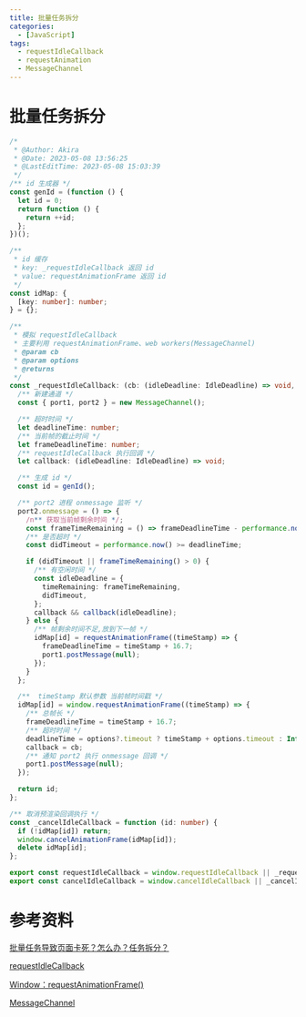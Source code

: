 ```yaml
---
title: 批量任务拆分
categories:
  - [JavaScript]
tags: 
  - requestIdleCallback
  - requestAnimation
  - MessageChannel
---
```


# 批量任务拆分

```ts
/*
 * @Author: Akira
 * @Date: 2023-05-08 13:56:25
 * @LastEditTime: 2023-05-08 15:03:39
 */
/** id 生成器 */
const genId = (function () {
  let id = 0;
  return function () {
    return ++id;
  };
})();

/**
 * id 缓存
 * key: _requestIdleCallback 返回 id
 * value: requestAnimationFrame 返回 id
 */
const idMap: {
  [key: number]: number;
} = {};

/**
 * 模拟 requestIdleCallback
 * 主要利用 requestAnimationFrame、web workers(MessageChannel)
 * @param cb
 * @param options
 * @returns
 */
const _requestIdleCallback: (cb: (idleDeadline: IdleDeadline) => void, options?: { timeout: number }) => number = function (cb, options) {
  /** 新建通道 */
  const { port1, port2 } = new MessageChannel();

  /** 超时时间 */
  let deadlineTime: number;
  /** 当前帧的截止时间 */
  let frameDeadlineTime: number;
  /** requestIdleCallback 执行回调 */
  let callback: (idleDeadline: IdleDeadline) => void;

  /** 生成 id */
  const id = genId();

  /** port2 进程 onmessage 监听 */
  port2.onmessage = () => {
    /n** 获取当前帧剩余时间 */;
    const frameTimeRemaining = () => frameDeadlineTime - performance.now();
    /** 是否超时 */
    const didTimeout = performance.now() >= deadlineTime;

    if (didTimeout || frameTimeRemaining() > 0) {
      /** 有空闲时间 */
      const idleDeadline = {
        timeRemaining: frameTimeRemaining,
        didTimeout,
      };
      callback && callback(idleDeadline);
    } else {
      /** 帧剩余时间不足,放到下一帧 */
      idMap[id] = requestAnimationFrame((timeStamp) => {
        frameDeadlineTime = timeStamp + 16.7;
        port1.postMessage(null);
      });
    }
  };

  /**  timeStamp 默认参数 当前帧时间戳 */
  idMap[id] = window.requestAnimationFrame((timeStamp) => {
    /** 总帧长 */
    frameDeadlineTime = timeStamp + 16.7;
    /** 超时时间 */
    deadlineTime = options?.timeout ? timeStamp + options.timeout : Infinity;
    callback = cb;
    /** 通知 port2 执行 onmessage 回调 */
    port1.postMessage(null);
  });

  return id;
};

/** 取消预渲染回调执行 */
const _cancelIdleCallback = function (id: number) {
  if (!idMap[id]) return;
  window.cancelAnimationFrame(idMap[id]);
  delete idMap[id];
};

export const requestIdleCallback = window.requestIdleCallback || _requestIdleCallback;
export const cancelIdleCallback = window.cancelIdleCallback || _cancelIdleCallback;
```

# 参考资料

[批量任务导致页面卡死？怎么办？任务拆分？](https://mp.weixin.qq.com/s/ohPLuv3C0diBwp4cTWqsHw)

[requestIdleCallback](https://developer.mozilla.org/zh-CN/docs/Web/API/Window/requestIdleCallback#语法)

[Window：requestAnimationFrame()](https://developer.mozilla.org/zh-CN/docs/Web/API/Window/requestAnimationFrame#规范)

[MessageChannel](https://developer.mozilla.org/zh-CN/docs/Web/API/MessageChannel)
